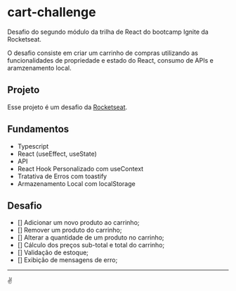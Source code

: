# cart-challenge

Desafio do segundo módulo da trilha de React do bootcamp Ignite da Rocketseat.

O desafio consiste em criar um carrinho de compras utilizando as funcionalidades de propriedade e estado do React, consumo de APIs e aramzenamento local.

## Projeto

Esse projeto é um desafio da [Rocketseat](https://www.rocketseat.com.br/).

## Fundamentos

- Typescript
- React (useEffect, useState)
- API
- React Hook Personalizado com useContext
- Tratativa de Erros com toastify
- Armazenamento Local com localStorage

## Desafio

- [] Adicionar um novo produto ao carrinho;
- [] Remover um produto do carrinho;
- [] Alterar a quantidade de um produto no carrinho;
- [] Cálculo dos preços sub-total e total do carrinho;
- [] Validação de estoque;
- [] Exibição de mensagens de erro;

---

✌

